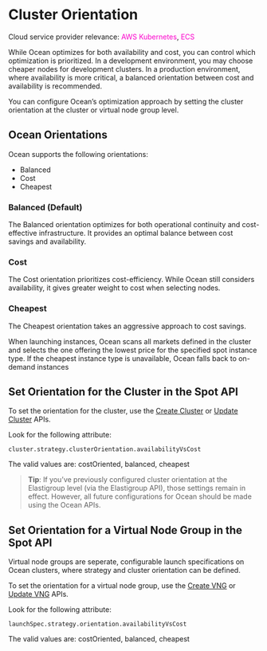 # Cluster Orientation

Cloud service provider relevance: <font color="#FC01CC">AWS Kubernetes</font>, <font color="#FC01CC">ECS</font>    

While Ocean optimizes for both availability and cost, you can control which optimization is prioritized. In a development environment, you may choose cheaper nodes for development clusters. In a production environment, where availability is more critical, a balanced orientation between cost and availability is recommended.

You can configure Ocean’s optimization approach by setting the cluster orientation at the cluster or virtual node group level.

## Ocean Orientations

Ocean supports the following orientations:
- Balanced
- Cost
- Cheapest

### Balanced (Default)

The Balanced orientation optimizes for both operational continuity and cost-effective infrastructure. It provides an optimal balance between cost savings and availability.

### Cost

The Cost orientation prioritizes cost-efficiency. While Ocean still considers availability, it gives greater weight to cost when selecting nodes. 

### Cheapest

The Cheapest orientation takes an aggressive approach to cost savings.

When launching instances, Ocean scans all markets defined in the cluster and selects the one offering the lowest price for the specified spot instance type. If the cheapest instance type is unavailable, Ocean falls back to on-demand instances

## Set Orientation for the Cluster in the Spot API 

To set the orientation for the cluster, use the [Create Cluster](https://docs.spot.io/api/#tag/Ocean-AWS/operation/OceanAWSClusterCreate) or [Update Cluster](https://docs.spot.io/api/#tag/Ocean-AWS/operation/OceanAWSClusterUpdate) APIs. 

Look for the following attribute:

```
cluster.strategy.clusterOrientation.availabilityVsCost
```

The valid values are: costOriented, balanced, cheapest

> **Tip**: If you’ve previously configured cluster orientation at the Elastigroup level (via the Elastigroup API), those settings remain in effect. However, all future configurations for Ocean should be made using the Ocean APIs.

## Set Orientation for a Virtual Node Group in the Spot API 

Virtual node groups are seperate, configurable launch specifications on Ocean clusters, where strategy and cluster orientation can be defined. 

To set the orientation for a virtual node group, use the [Create VNG](https://docs.spot.io/api/#tag/Ocean-AWS/operation/OceanAWSLaunchSpecCreate) or [Update VNG](https://docs.spot.io/api/#tag/Ocean-AWS/operation/OceanAWSLaunchSpecUpdate) APIs. 

Look for the following attribute:

```
launchSpec.strategy.orientation.availabilityVsCost
```
The valid values are: costOriented, balanced, cheapest

